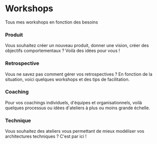 # Workshops
Tous mes workshops en fonction des besoins

### Produit
Vous souhaitez créer un nouveau produit, donner une vision, créer des objectifs comportementaux ? Voilà des idées pour vous !

### Retrospective
Vous ne savez pas comment gérer vos retrospectives ? En fonction de la situation, voici quelques workshops et des tips de facilitation.

### Coaching
Pour vos coachings individuels, d'équipes et organisationnels, voilà quelques processus ou idées d'ateliers à plus ou moins grande échelle.

### Technique
Vous souhaitez des ateliers vous permettant de mieux modéliser vos architectures techniques ? C'est par ici !

